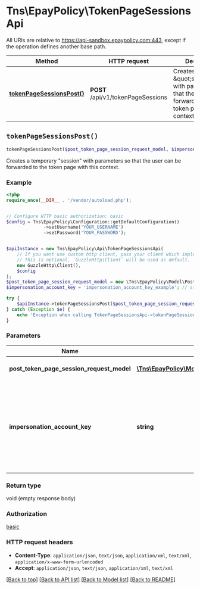 # Tns\EpayPolicy\TokenPageSessionsApi

All URIs are relative to https://api-sandbox.epaypolicy.com:443, except if the operation defines another base path.

| Method | HTTP request | Description |
| ------------- | ------------- | ------------- |
| [**tokenPageSessionsPost()**](TokenPageSessionsApi.md#tokenPageSessionsPost) | **POST** /api/v1/tokenPageSessions | Creates a temporary \&quot;session\&quot; with parameters so that the user can be forwarded to the token page with this context. |


## `tokenPageSessionsPost()`

```php
tokenPageSessionsPost($post_token_page_session_request_model, $impersonation_account_key)
```

Creates a temporary \"session\" with parameters so that the user can be forwarded to the token page with this context.

### Example

```php
<?php
require_once(__DIR__ . '/vendor/autoload.php');


// Configure HTTP basic authorization: basic
$config = Tns\EpayPolicy\Configuration::getDefaultConfiguration()
              ->setUsername('YOUR_USERNAME')
              ->setPassword('YOUR_PASSWORD');


$apiInstance = new Tns\EpayPolicy\Api\TokenPageSessionsApi(
    // If you want use custom http client, pass your client which implements `GuzzleHttp\ClientInterface`.
    // This is optional, `GuzzleHttp\Client` will be used as default.
    new GuzzleHttp\Client(),
    $config
);
$post_token_page_session_request_model = new \Tns\EpayPolicy\Model\PostTokenPageSessionRequestModel(); // \Tns\EpayPolicy\Model\PostTokenPageSessionRequestModel | Contains the parameters for the \"session\".
$impersonation_account_key = 'impersonation_account_key_example'; // string | The key that allows impersonation of another account for which the token is being created. Only specify a value if the account being impersonated is different from the account that is submitting this request.

try {
    $apiInstance->tokenPageSessionsPost($post_token_page_session_request_model, $impersonation_account_key);
} catch (Exception $e) {
    echo 'Exception when calling TokenPageSessionsApi->tokenPageSessionsPost: ', $e->getMessage(), PHP_EOL;
}
```

### Parameters

| Name | Type | Description  | Notes |
| ------------- | ------------- | ------------- | ------------- |
| **post_token_page_session_request_model** | [**\Tns\EpayPolicy\Model\PostTokenPageSessionRequestModel**](../Model/PostTokenPageSessionRequestModel.md)| Contains the parameters for the \&quot;session\&quot;. | |
| **impersonation_account_key** | **string**| The key that allows impersonation of another account for which the token is being created. Only specify a value if the account being impersonated is different from the account that is submitting this request. | [optional] |

### Return type

void (empty response body)

### Authorization

[basic](../../README.md#basic)

### HTTP request headers

- **Content-Type**: `application/json`, `text/json`, `application/xml`, `text/xml`, `application/x-www-form-urlencoded`
- **Accept**: `application/json`, `text/json`, `application/xml`, `text/xml`

[[Back to top]](#) [[Back to API list]](../../README.md#endpoints)
[[Back to Model list]](../../README.md#models)
[[Back to README]](../../README.md)
